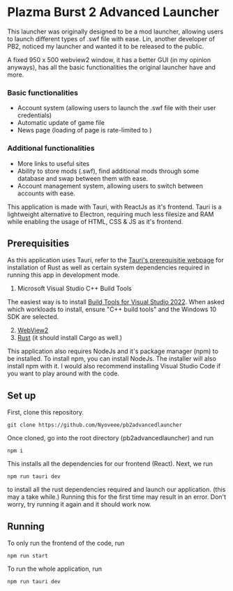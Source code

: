 # Plazma Burst 2 Advanced Launcher
This launcher was originally designed to be a mod launcher, allowing users to launch different types of .swf file with ease. Lin, another developer of PB2, noticed my launcher and wanted it to be released to the public.

A fixed 950 x 500 webview2 window, it has a better GUI (in my opinion anyways), has all the basic functionalities the original launcher have and more.

### Basic functionalities
* Account system (allowing users to launch the .swf file with their user credentials)
* Automatic update of game file
* News page (loading of page is rate-limited to )

### Additional functionalities
* More links to useful sites
* Ability to store mods (.swf), find additional mods through some database and swap between them with ease.
* Account management system, allowing users to switch between accounts with ease.

This application is made with Tauri, with ReactJs as it's frontend. Tauri is a lightweight alternative to Electron, requiring much less filesize and RAM while enabling the usage of HTML, CSS & JS as it's frontend.

## Prerequisities
As this application uses Tauri, refer to the [Tauri's prerequisitie webpage](https://tauri.app/v1/guides/getting-started/prerequisites/) for installation of Rust as well as certain system dependencies required in running this app in development mode.
1. Microsoft Visual Studio C++ Build Tools

The easiest way is to install [Build Tools for Visual Studio 2022](https://visualstudio.microsoft.com/visual-cpp-build-tools/). When asked which workloads to install, ensure "C++ build tools" and the Windows 10 SDK are selected.

2. [WebView2](https://developer.microsoft.com/en-us/microsoft-edge/webview2/#download-section)
3. [Rust](https://www.rust-lang.org/tools/install) (it should install Cargo as well.)

This application also requires NodeJs and it's package manager (npm) to be installed. To install npm, you can install NodeJs. The installer will also install npm with it. I would also recommend installing Visual Studio Code if you want to play around with the code.

## Set up

First, clone this repository.

```
git clone https://github.com/Nyoveee/pb2advancedlauncher
```

Once cloned, go into the root directory (pb2advancedlauncher) and run
```
npm i
```

This installs all the dependencies for our frontend (React). Next, we run
```
npm run tauri dev
```
to install all the rust dependencies required and launch our application. (this may a take while.) Running this for the first time may result in an error. Don't worry, try running it again and it should work now.

## Running
To only run the frontend of the code, run
```
npm run start
```

To run the whole application, run
```
npm run tauri dev
```